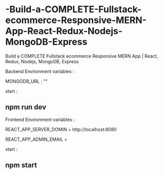 # -Build-a-COMPLETE-Fullstack-ecommerce-Responsive-MERN-App-React-Redux-Nodejs-MongoDB-Express
 Build a COMPLETE Fullstack ecommerce Responsive MERN App | React, Redux, Nodejs, MongoDB, Express

Backend Environment variables  : 

MONGODB_URL : ""

start : 

## npm run dev 


Frontend Environment variables  :

REACT_APP_SERVER_DOMIN = http://localhost:8080

REACT_APP_ADMIN_EMAIL = <admin email id >

start : 

## npm start
